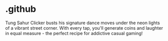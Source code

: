 # .github
Tung Sahur Clicker busts his signature dance moves under the neon lights of a vibrant street corner. With every tap, you'll generate coins and laughter in equal measure - the perfect recipe for addictive casual gaming!
